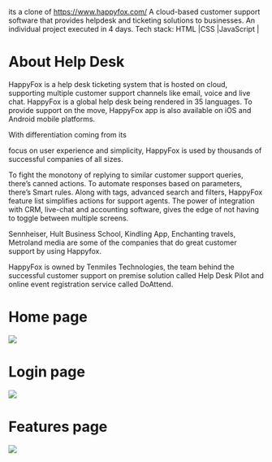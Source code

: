 
its a clone of https://www.happyfox.com/
A cloud-based customer support software that provides helpdesk and ticketing solutions to businesses.
An individual project executed in 4 days.
Tech stack: HTML |CSS |JavaScript |
<h1>About Help Desk</h1>
HappyFox is a help desk ticketing system that is hosted on cloud, supporting multiple customer support channels like email, voice and live chat. HappyFox is a global help desk being rendered in 35 languages. To provide support on the move, HappyFox app is also available on iOS and Android mobile platforms.

With differentiation coming from its

focus on user experience and simplicity, HappyFox is used by thousands of successful companies of all sizes.

To fight the monotony of replying to similar customer support queries, there’s canned actions. To automate responses based on parameters, there’s Smart rules. Along with tags, advanced search and filters, HappyFox feature list simplifies actions for support agents. The power of integration with CRM, live-chat and accounting software, gives the edge of not having to toggle between multiple screens.

Sennheiser, Hult Business School, Kindling App, Enchanting travels, Metroland media are some of the companies that do great customer support by using Happyfox.

HappyFox is owned by Tenmiles Technologies, the team behind the successful customer support on premise solution called Help Desk Pilot and online event registration service called DoAttend.
<h1>Home page </h1>
<img src="https://www.helpspot.com/cdn-cgi/image/format=webp,fit=contain,width=1472/https://blog.helpspot.com/wp-content/uploads/2022/01/happyfox-homepage.png" />


<h1>Login  page </h1>
<img src="https://user-images.githubusercontent.com/95179001/221766040-d13c570b-f9d1-43e3-bf4a-3b1c7f739ebb.png" />

<h1>Features  page </h1>
<img src="https://user-images.githubusercontent.com/95179001/221766346-02d0043f-222a-41ab-af98-a28022b122e7.png" />


